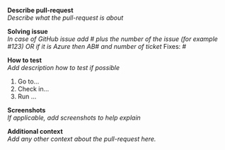 <!--

Hello! Before you add a PR, please read the [FAQ](https://digitaldesign.scania.com/support/faqs) and/or [Contribution](https://digitaldesign.scania.com/contribution) information and also check if there is an issue already [reported](https://github.com/scania-digital-design-system/sdds-website/pulls).


After the PR is done, please check so all test is finished and fix all conflicts if needed

-->


**Describe pull-request**  
_Describe what the pull-request is about_

**Solving issue**  
_In case of GitHub issue add # plus the number of the issue (for example #123) OR if it is Azure then AB# and number of ticket_
Fixes: #

**How to test**  
_Add description how to test if possible_
1. Go to...
2. Check in...
3. Run ...

**Screenshots**  
_If applicable, add screenshots to help explain_

**Additional context**  
_Add any other context about the pull-request here._
